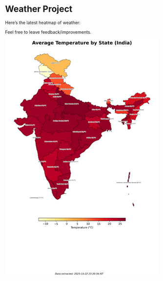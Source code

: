 # Weather Project

Here’s the latest heatmap of weather:

Feel free to leave feedback/improvements.

![India Heatmap](docs/assets/india_heatmap.png?v=F9196C)
